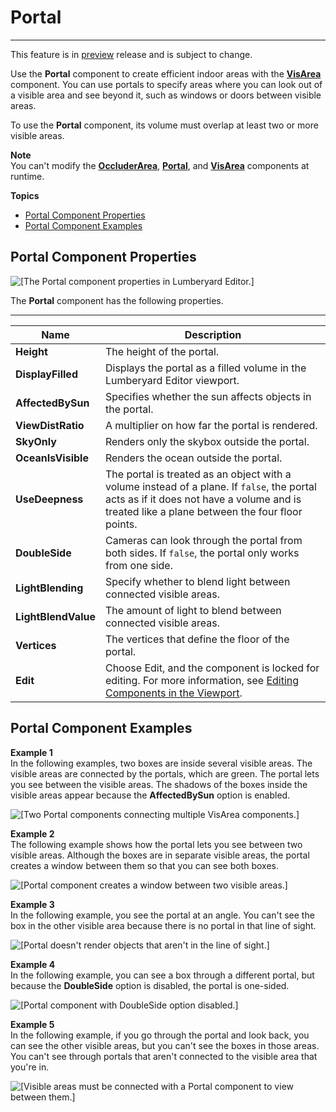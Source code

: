 # Portal<a name="component-portal"></a>

****  
This feature is in [preview](https://docs.aws.amazon.com/lumberyard/latest/userguide/ly-glos-chap.html#preview) release and is subject to change\. 

Use the **Portal** component to create efficient indoor areas with the **[VisArea](component-vis-area.md)** component\. You can use portals to specify areas where you can look out of a visible area and see beyond it, such as windows or doors between visible areas\.

To use the **Portal** component, its volume must overlap at least two or more visible areas\.

**Note**  
You can't modify the **[OccluderArea](component-occluder-area.md)**, **[Portal](#component-portal)**, and **[VisArea](component-vis-area.md)** components at runtime\. 

**Topics**
+ [Portal Component Properties](#component-portal-properties)
+ [Portal Component Examples](#component-portal-examples)

## Portal Component Properties<a name="component-portal-properties"></a>

![\[The Portal component properties in Lumberyard Editor.\]](http://docs.aws.amazon.com/lumberyard/latest/userguide/images/component/portal-component-properties.png)

The **Portal** component has the following properties\.


****  

| Name | Description | 
| --- | --- | 
|  **Height**  |  The height of the portal\.  | 
|  **DisplayFilled**  |  Displays the portal as a filled volume in the Lumberyard Editor viewport\.  | 
|  **AffectedBySun**  |  Specifies whether the sun affects objects in the portal\.  | 
|  **ViewDistRatio**  |  A multiplier on how far the portal is rendered\.  | 
|  **SkyOnly**  |  Renders only the skybox outside the portal\.  | 
|  **OceanIsVisible**  |  Renders the ocean outside the portal\.   | 
|  **UseDeepness**  |  The portal is treated as an object with a volume instead of a plane\.  If `false`, the portal acts as if it does not have a volume and is treated like a plane between the four floor points\.  | 
|  **DoubleSide**  |  Cameras can look through the portal from both sides\. If `false`, the portal only works from one side\.  | 
|  **LightBlending**  |  Specify whether to blend light between connected visible areas\.  | 
|  **LightBlendValue**  |  The amount of light to blend between connected visible areas\.  | 
|  **Vertices**  |  The vertices that define the floor of the portal\.   | 
|  **Edit**  | Choose Edit, and the component is locked for editing\. For more information, see [Editing Components in the Viewport](edit-mode-for-components.md)\. | 

## Portal Component Examples<a name="component-portal-examples"></a>

**Example 1**  
In the following examples, two boxes are inside several visible areas\. The visible areas are connected by the portals, which are green\. The portal lets you see between the visible areas\. The shadows of the boxes inside the visible areas appear because the **AffectedBySun** option is enabled\.  

![\[Two Portal components connecting multiple VisArea components.\]](http://docs.aws.amazon.com/lumberyard/latest/userguide/images/component/component-portal-1.png)

**Example 2**  
The following example shows how the portal lets you see between two visible areas\. Although the boxes are in separate visible areas, the portal creates a window between them so that you can see both boxes\.  

![\[Portal component creates a window between two visible areas.\]](http://docs.aws.amazon.com/lumberyard/latest/userguide/images/component/component-portal-2.png)

**Example 3**  
In the following example, you see the portal at an angle\. You can't see the box in the other visible area because there is no portal in that line of sight\.  

![\[Portal doesn't render objects that aren't in the line of sight.\]](http://docs.aws.amazon.com/lumberyard/latest/userguide/images/component/component-portal-3.png)

**Example 4**  
In the following example, you can see a box through a different portal, but because the **DoubleSide** option is disabled, the portal is one\-sided\.  

![\[Portal component with DoubleSide option disabled.\]](http://docs.aws.amazon.com/lumberyard/latest/userguide/images/component/component-portal-4.png)

**Example 5**  
In the following example, if you go through the portal and look back, you can see the other visible areas, but you can't see the boxes in those areas\. You can't see through portals that aren't connected to the visible area that you're in\.   

![\[Visible areas must be connected with a Portal component to view between them.\]](http://docs.aws.amazon.com/lumberyard/latest/userguide/images/component-portal-5.png)